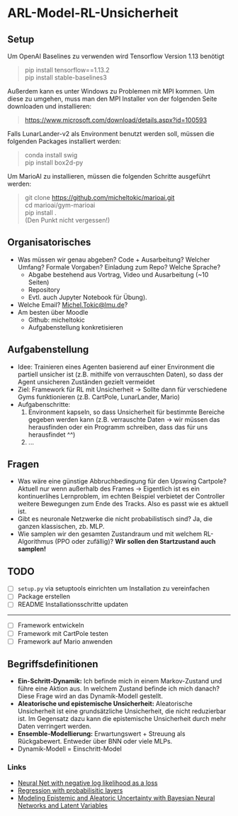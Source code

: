 # ARL-Model-RL-Unsicherheit

## Setup
Um OpenAI Baselines zu verwenden wird Tensorflow Version 1.13 benötigt

> pip install tensorflow==1.13.2    
> pip install stable-baselines3 

Außerdem kann es unter Windows zu Problemen mit MPI kommen. Um diese zu umgehen, muss man den MPI Installer von der folgenden Seite downloaden und installieren:
> https://www.microsoft.com/download/details.aspx?id=100593

Falls LunarLander-v2 als Environment benutzt werden soll, müssen die folgenden Packages installiert werden:
> conda install swig    
> pip install box2d-py
 
Um MarioAI zu installieren, müssen die folgenden Schritte ausgeführt werden:
> git clone https://github.com/micheltokic/marioai.git  
> cd marioai/gym-marioai    
> pip install .     
> (Den Punkt nicht vergessen!)


## Organisatorisches

- Was müssen wir genau abgeben? Code + Ausarbeitung? Welcher Umfang? Formale Vorgaben? Einladung zum Repo? Welche Sprache?
    - Abgabe bestehend aus Vortrag, Video und Ausarbeitung (~10 Seiten)
    - Repository
    - Evtl. auch Jupyter  Notebook für Übung).
- Welche Email? Michel.Tokic@lmu.de?
- Am besten über Moodle
    - Github: micheltokic
    - Aufgabenstellung konkretisieren

## Aufgabenstellung
- Idee: Trainieren eines Agenten basierend auf einer Environment die partiell unsicher ist (z.B. mithilfe von verrauschten Daten), so dass der Agent unsicheren Zuständen gezielt vermeidet
- Ziel: Framework für RL mit Unsicherheit -> Sollte dann für verschiedene Gyms funktionieren (z.B. CartPole, LunarLander, Mario)
 - Aufgabenschritte:
     1. Environment kapseln, so dass Unsicherheit für bestimmte Bereiche gegeben werden kann (z.B. verrauschte Daten -> wir müssen das herausfinden oder ein Programm schreiben, dass das für uns herausfindet ^^)
     2. ...    

## Fragen
- Was wäre eine günstige Abbruchbedingung für den Upswing Cartpole? Aktuell nur wenn außerhalb des Frames -> Eigentlich ist es ein kontinuerlihes Lernproblem, im echten Beispiel verbietet der Controller weitere Bewegungen zum Ende des Tracks. Also es passt wie es aktuell ist. 
- Gibt es neuronale Netzwerke die nicht probabilistisch sind? Ja,  die ganzen klassischen, zb. MLP.
- Wie samplen wir den gesamten Zustandraum und mit welchem RL-Algorithmus (PPO oder zufällig)? **Wir sollen den Startzustand auch samplen!**

## TODO
- [ ] `setup.py` via setuptools einrichten um Installation zu vereinfachen
- [ ] Package erstellen
- [ ] README Installationsschritte updaten
-----------
- [ ] Framework entwickeln
- [ ] Framework mit CartPole testen
- [ ] Framework auf Mario anwenden

## Begriffsdefinitionen
- **Ein-Schritt-Dynamik:** Ich befinde mich in einem Markov-Zustand und führe eine Aktion aus. In welchem Zustand befinde ich mich danach? Diese Frage wird an das Dynamik-Modell gestellt.
- **Aleatorische und epistemische Unsicherheit:** Aleatorische Unsicherheit ist eine grundsätzliche Unsicherheit, die nicht reduzierbar ist. Im Gegensatz dazu kann die epistemische Unsicherheit durch mehr Daten verringert werden.
- **Ensemble-Modellierung:** Erwartungswert + Streuung als Rückgabewert. Entweder über BNN oder viele MLPs.
- Dynamik-Modell = Einschritt-Model

### Links
- [Neural Net with negative log likelihood as a loss](https://fairyonice.github.io/Create-a-neural-net-with-a-negative-log-likelihood-as-a-loss.html)
- [Regression with probabilisitic layers](https://blog.tensorflow.org/2019/03/regression-with-probabilistic-layers-in.html)
- [Modeling Epistemic and Aleatoric Uncertainty
with Bayesian Neural Networks and Latent Variables](https://mediatum.ub.tum.de/doc/1482483/1482483.pdf)

